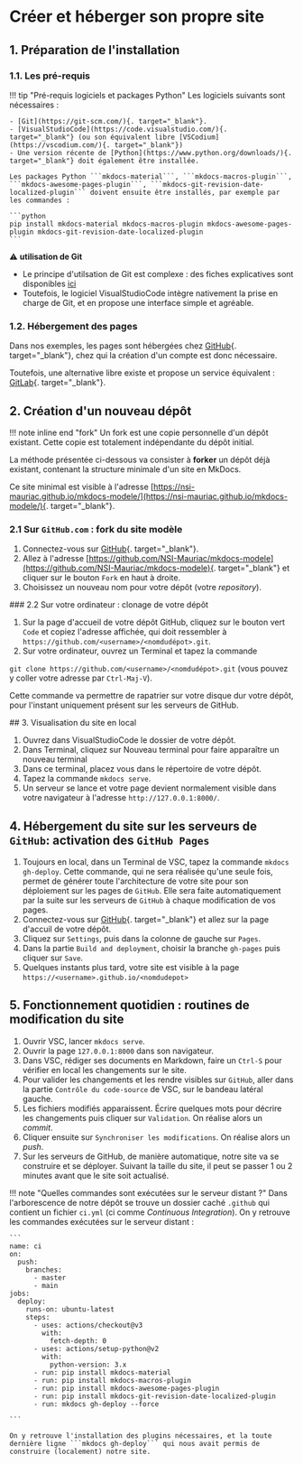 # Créer et héberger son propre site


## 1. Préparation de l'installation

### 1.1. Les pré-requis

!!! tip "Pré-requis logiciels et packages Python"
    Les logiciels suivants sont nécessaires :

    - [Git](https://git-scm.com/){. target="_blank"}.
    - [VisualStudioCode](https://code.visualstudio.com/){. target="_blank"} (ou son équivalent libre [VSCodium](https://vscodium.com/){. target="_blank"})
    - Une version récente de [Python](https://www.python.org/downloads/){. target="_blank"} doit également être installée.

    Les packages Python ```mkdocs-material```, ```mkdocs-macros-plugin```, ```mkdocs-awesome-pages-plugin```, ```mkdocs-git-revision-date-localized-plugin``` doivent ensuite être installés, par exemple par les commandes :

    ```python
    pip install mkdocs-material mkdocs-macros-plugin mkdocs-awesome-pages-plugin mkdocs-git-revision-date-localized-plugin
    ```

:warning: **utilisation de Git**

- Le principe d'utilsation de Git est complexe : des fiches explicatives sont disponibles [ici](/Git/git1/)
- Toutefois, le logiciel VisualStudioCode intègre nativement la prise en charge de Git, et en propose une interface simple et agréable. 

### 1.2. Hébergement des pages

Dans nos exemples, les pages sont hébergées chez [GitHub](https://github.com/){. target="_blank"}, chez qui la création d'un compte est donc nécessaire. 

Toutefois, une alternative libre existe et propose un service équivalent : [GitLab](https://gitlab.com/gitlab-org/gitlab){. target="_blank"}.


## 2. Création d'un nouveau dépôt

!!! note inline end "fork"
    Un fork est une copie personnelle d'un dépôt existant. Cette copie est totalement indépendante du dépôt initial.

La méthode présentée ci-dessous va consister à **forker** un dépôt déjà existant, contenant la structure minimale d'un site en MkDocs.

Ce site minimal est visible à l'adresse [https://nsi-mauriac.github.io/mkdocs-modele/](https://nsi-mauriac.github.io/mkdocs-modele/){. target="_blank"}.




### 2.1 Sur ```GitHub.com``` : fork du site modèle

1. Connectez-vous sur [GitHub](https://github.com/){. target="_blank"}.
2. Allez à l'adresse [https://github.com/NSI-Mauriac/mkdocs-modele](https://github.com/NSI-Mauriac/mkdocs-modele){. target="_blank"} et cliquer sur le bouton ```Fork``` en haut à droite.
3. Choisissez un nouveau nom pour votre dépôt (votre *repository*).

### 2.2 Sur votre ordinateur : clonage de votre dépôt

1. Sur la page d'accueil de votre dépôt GitHub, cliquez sur le bouton vert ```Code``` et copiez l'adresse affichée, qui doit ressembler à ```https://github.com/<username>/<nomdudépot>.git```. 
2. Sur votre ordinateur, ouvrez un Terminal et tapez la commande 

```git clone https://github.com/<username>/<nomdudépot>.git```  (vous pouvez y coller votre adresse par ```Ctrl-Maj-V```).

Cette commande va permettre de rapatrier sur votre disque dur votre dépôt, pour l'instant uniquement présent sur les serveurs de GitHub.


## 3. Visualisation du site en local

1. Ouvrez dans VisualStudioCode le dossier de votre dépôt.
2. Dans Terminal, cliquez sur Nouveau terminal pour faire apparaître un nouveau terminal
3. Dans ce terminal, placez vous dans le répertoire de votre dépôt.
4. Tapez la commande ```mkdocs serve```.
5. Un serveur se lance et votre page devient normalement visible dans votre navigateur à l'adresse ```http://127.0.0.1:8000/```.


## 4. Hébergement du site sur les serveurs de ```GitHub```: activation des ```GitHub Pages``` 

1. Toujours en local, dans un Terminal de VSC, tapez la commande ```mkdocs gh-deploy```. Cette commande, qui ne sera réalisée qu'une seule fois, permet de générer toute l'architecture de votre site pour son déploiement sur les pages de ```GitHub```. Elle sera faite automatiquement par la suite sur les serveurs de ```GitHub``` à chaque modification de vos pages.
2. Connectez-vous sur [GitHub](https://github.com/){. target="_blank"} et allez sur la page d'accuil de votre dépôt.
3. Cliquez sur ```Settings```, puis dans la colonne de gauche sur ```Pages```.
4. Dans la partie ```Build and deployment```, choisir la branche ```gh-pages``` puis cliquer sur ```Save```.
5. Quelques instants plus tard, votre site est visible à la page ```https://<username>.github.io/<nomdudepot>``` 


## 5. Fonctionnement quotidien : routines de modification du site

1. Ouvrir VSC, lancer ```mkdocs serve```.
2. Ouvrir la page ```127.0.0.1:8000``` dans son navigateur.
3. Dans VSC, rédiger ses documents en Markdown, faire un ```Ctrl-S``` pour vérifier en local les changements sur le site.
4. Pour valider les changements et les rendre visibles sur ```GitHub```, aller dans la partie ```Contrôle du code-source``` de VSC, sur le bandeau latéral gauche. 
5. Les fichiers modifiés apparaissent. Écrire quelques mots pour décrire les changements puis cliquer sur ```Validation```. On réalise alors un *commit*.
6. Cliquer ensuite sur ```Synchroniser les modifications```. On réalise alors un *push*.
7. Sur les serveurs de GitHub, de manière automatique, notre site va se construire et se déployer. Suivant la taille du site, il peut se passer 1 ou 2 minutes avant que le site soit actualisé.


!!! note "Quelles commandes sont exécutées sur le serveur distant ?"
    Dans l'arborescence de notre dépôt se trouve un dossier caché ```.github``` qui contient un fichier ```ci.yml``` (ci comme *Continuous Integration*). On y retrouve les commandes exécutées sur le serveur distant :

    ```
    name: ci
    on:
      push:
        branches:
          - master
          - main
    jobs:
      deploy:
        runs-on: ubuntu-latest
        steps:
          - uses: actions/checkout@v3
            with:
              fetch-depth: 0
          - uses: actions/setup-python@v2
            with:
              python-version: 3.x
          - run: pip install mkdocs-material
          - run: pip install mkdocs-macros-plugin
          - run: pip install mkdocs-awesome-pages-plugin
          - run: pip install mkdocs-git-revision-date-localized-plugin
          - run: mkdocs gh-deploy --force

    ```

    On y retrouve l'installation des plugins nécessaires, et la toute dernière ligne ```mkdocs gh-deploy``` qui nous avait permis de construire (localement) notre site.